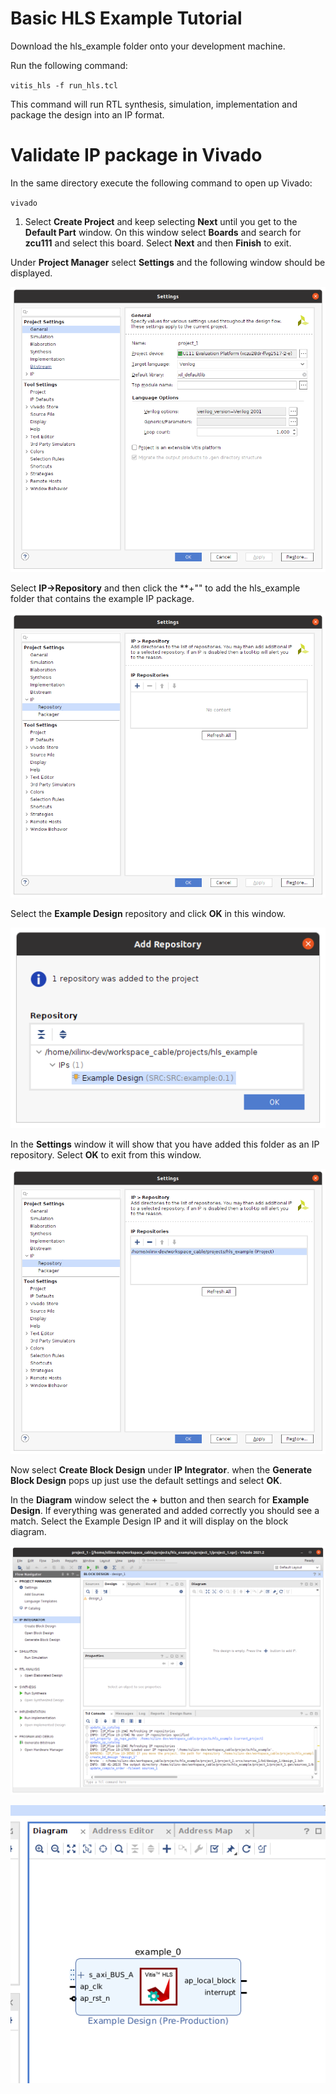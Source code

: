 # Basic HLS Example Tutorial

Download the hls_example folder onto your development machine.

Run the following command:

`vitis_hls -f run_hls.tcl`

This command will run RTL synthesis, simulation, implementation and package the design into an IP format.

# Validate IP package in Vivado

In the same directory execute the following command to open up Vivado:

`vivado`

1. Select **Create Project** and keep selecting **Next** until you get to the **Default Part** window. On this window select **Boards** and search for **zcu111** and select this board. Select **Next** and then **Finish** to exit.

Under **Project Manager** select **Settings** and the following window should be displayed.

![](images/hls_example/image1.png)

Select **IP->Repository** and then click the **+"" to add the hls_example folder that contains the example IP package.

![](images/hls_example/image2.png)


Select the **Example Design** repository and click **OK** in this window. 

![](images/hls_example/image3.png)

In the **Settings** window it will show that you have added this folder as an IP repository. Select **OK** to exit from this window.

![](images/hls_example/image4.png)

Now select **Create Block Design** under **IP Integrator**. when the **Generate Block Design** pops up just use the default settings and select **OK**.

In the **Diagram** window select the **+** button and then search for **Example Design**. If everything was generated and added correctly you should see a match. Select the Example Design IP and it will display on the block diagram.

![](images/hls_example/image5.png)

![](images/hls_example/image6.png)









